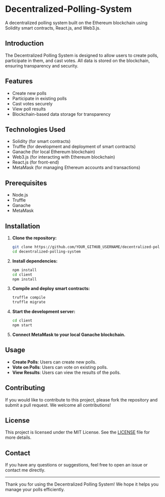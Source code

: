 # Decentralized-Polling-System


A decentralized polling system built on the Ethereum blockchain using Solidity smart contracts, React.js, and Web3.js.

## Introduction

The Decentralized Polling System is designed to allow users to create polls, participate in them, and cast votes. All data is stored on the blockchain, ensuring transparency and security.

## Features

- Create new polls
- Participate in existing polls
- Cast votes securely
- View poll results
- Blockchain-based data storage for transparency

## Technologies Used

- Solidity (for smart contracts)
- Truffle (for development and deployment of smart contracts)
- Ganache (for local Ethereum blockchain)
- Web3.js (for interacting with Ethereum blockchain)
- React.js (for front-end)
- MetaMask (for managing Ethereum accounts and transactions)


## Prerequisites

- Node.js
- Truffle
- Ganache
- MetaMask

## Installation

1. **Clone the repository:**

    ```bash
    git clone https://github.com/YOUR_GITHUB_USERNAME/decentralized-polling-system.git
    cd decentralized-polling-system
    ```

2. **Install dependencies:**

    ```bash
    npm install
    cd client
    npm install
    ```

3. **Compile and deploy smart contracts:**

    ```bash
    truffle compile
    truffle migrate
    ```

4. **Start the development server:**

    ```bash
    cd client
    npm start
    ```

5. **Connect MetaMask to your local Ganache blockchain.**

## Usage

- **Create Polls**: Users can create new polls.
- **Vote on Polls**: Users can vote on existing polls.
- **View Results**: Users can view the results of the polls.

## Contributing

If you would like to contribute to this project, please fork the repository and submit a pull request. We welcome all contributions!

## License

This project is licensed under the MIT License. See the [LICENSE](LICENSE) file for more details.

## Contact

If you have any questions or suggestions, feel free to open an issue or contact me directly.

---

Thank you for using the Decentralized Polling System! We hope it helps you manage your polls efficiently.

